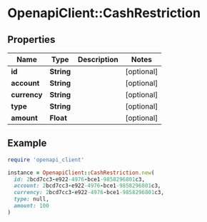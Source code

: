 # OpenapiClient::CashRestriction

## Properties

| Name | Type | Description | Notes |
| ---- | ---- | ----------- | ----- |
| **id** | **String** |  | [optional] |
| **account** | **String** |  | [optional] |
| **currency** | **String** |  | [optional] |
| **type** | **String** |  | [optional] |
| **amount** | **Float** |  | [optional] |

## Example

```ruby
require 'openapi_client'

instance = OpenapiClient::CashRestriction.new(
  id: 2bcd7cc3-e922-4976-bce1-9858296801c3,
  account: 2bcd7cc3-e922-4976-bce1-9858296801c3,
  currency: 2bcd7cc3-e922-4976-bce1-9858296801c3,
  type: null,
  amount: 100
)
```

